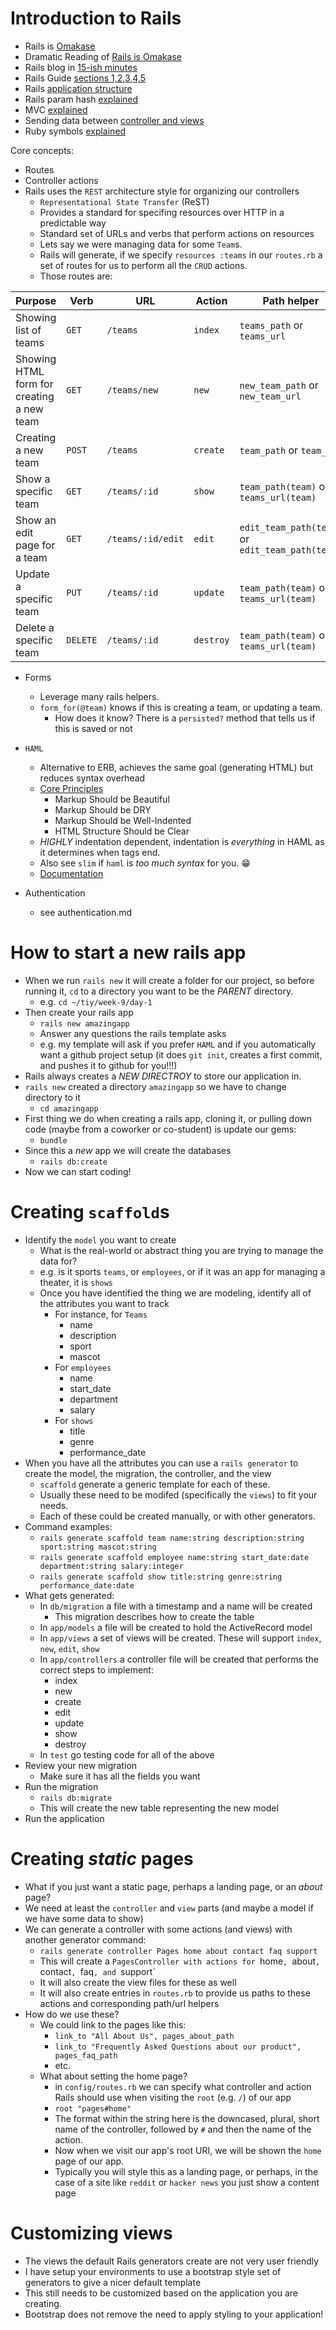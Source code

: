 # Introduction to Rails

- Rails is [Omakase](http://david.heinemeierhansson.com/2012/rails-is-omakase.html)
- Dramatic Reading of [Rails is Omakase](https://www.youtube.com/watch?v=E99FnoYqoII)
- Rails blog in [15-ish minutes](https://www.youtube.com/watch?v=Gzj723LkRJY)
- Rails Guide [sections 1,2,3,4,5](http://guides.rubyonrails.org/getting_started.html)
- Rails [application structure](https://gorails.com/episodes/rails-application-structure)
- Rails param hash [explained](https://gorails.com/episodes/the-params-hash)
- MVC [explained](https://www.youtube.com/watch?v=3mQjtk2YDkM)
- Sending data between [controller and views](https://gorails.com/episodes/sending-data-between-controllers-and-views)
- Ruby symbols [explained](https://www.youtube.com/watch?v=mBXGBbEbXZY)


Core concepts:
- Routes
- Controller actions
- Rails uses the `REST` architecture style for organizing our controllers
  - `Representational State Transfer` (ReST)
  - Provides a standard for specifing resources over HTTP in a predictable way
  - Standard set of URLs and verbs that perform actions on resources
  - Lets say we were managing data for some `Team`s.
  - Rails will generate, if we specify `resources :teams` in our `routes.rb` a set of routes for us to perform all the `CRUD` actions.
  - Those routes are:

| Purpose                                    | Verb     | URL               | Action     | Path helper                                      | Template name           |
|--------------------------------------------|----------|-------------------|------------|--------------------------------------------------|-------------------------|
| Showing list of teams                      | `GET`    | `/teams`          | `index`    | `teams_path` or `teams_url`                      | `views/teams/index.erb` |
| Showing HTML form for creating a new team  | `GET`    | `/teams/new`      | `new`      | `new_team_path` or `new_team_url`                | `views/teams/new.erb`   |
| Creating a new team                        | `POST`   | `/teams`          | `create`   | `team_path` or `team_url`                        | `none, code redirects`  |
| Show a specific team                       | `GET`    | `/teams/:id`      | `show`     | `team_path(team)` or `teams_url(team)`           | `views/teams/show.erb`  |
| Show an edit page for a team               | `GET`    | `/teams/:id/edit` | `edit`     | `edit_team_path(team)` or `edit_team_path(team)` | `views/teams/edit.erb`  |
| Update a specific team                     | `PUT`    | `/teams/:id`      | `update`   | `team_path(team)` or `teams_url(team)`           | `none, code redirects`  |
| Delete a specific team                     | `DELETE` | `/teams/:id`      | `destroy`  | `team_path(team)` or `teams_url(team)`           | `none, code redirects`  |

- Forms
  - Leverage many rails helpers.
  - `form_for(@team)` knows if this is creating a team, or updating a team.
    - How does it know? There is a `persisted?` method that tells us if this is saved or not

- `HAML`
  - Alternative to ERB, achieves the same goal (generating HTML) but reduces syntax overhead
  - [Core Principles](http://haml.info/about.html)
    - Markup Should be Beautiful
    - Markup Should be DRY
    - Markup Should be Well-Indented
    - HTML Structure Should be Clear
  - *HIGHLY* indentation dependent, indentation is _everything_ in HAML as it determines when tags end.
  - Also see `slim` if `haml` is _too much syntax_ for you. :grin:
  - [Documentation](http://haml.info)

- Authentication
  - see authentication.md

# How to start a new rails app

- When we run `rails new` it will create a folder for our project, so before running it, `cd` to a directory you want to be the _PARENT_ directory.
  - e.g. `cd ~/tiy/week-9/day-1`
- Then create your rails app
  - `rails new amazingapp`
  - Answer any questions the rails template asks
  - e.g. my template will ask if you prefer `HAML` and if you automatically want a github project setup (it does `git init`, creates a first commit, and pushes it to github for you!!!)
- Rails always creates a *NEW DIRECTROY* to store our application in.
- `rails new` created a directory `amazingapp` so we have to change directory to it
  - `cd amazingapp`
- First thing we do when creating a rails app, cloning it, or pulling down code (maybe from a coworker or co-student) is update our gems:
  - `bundle`
- Since this a *new* app we will create the databases
  - `rails db:create`
- Now we can start coding!


# Creating `scaffold`s
- Identify the `model` you want to create
  - What is the real-world or abstract thing you are trying to manage the data for?
  - e.g. is it sports `teams`, or `employees`, or if it was an app for managing a theater, it is `shows`
  - Once you have identified the thing we are modeling, identify all of the attributes you want to track
    - For instance, for `Teams`
      - name
      - description
      - sport
      - mascot
    - For `employees`
      - name
      - start_date
      - department
      - salary
    - For `shows`
      - title
      - genre
      - performance_date
- When you have all the attributes you can use a `rails generator` to create the model, the migration, the controller, and the view
  - `scaffold` generate a generic template for each of these.
  - Usually these need to be modifed (specifically the `views`) to fit your needs.
  - Each of these could be created manually, or with other generators.
- Command examples:
  - `rails generate scaffold team name:string description:string sport:string mascot:string`
  - `rails generate scaffold employee name:string start_date:date department:string salary:integer`
  - `rails generate scaffold show title:string genre:string performance_date:date`
- What gets generated:
  - In `db/migration` a file with a timestamp and a name will be created
    - This migration describes how to create the table
  - In `app/models` a file will be created to hold the ActiveRecord model
  - In `app/views` a set of views will be created. These will support `index`, `new`, `edit`, `show`
  - In `app/controllers` a controller file will be created that performs the correct steps to implement:
    - index
    - new
    - create
    - edit
    - update
    - show
    - destroy
  - In `test` go testing code for all of the above
- Review your new migration
  - Make sure it has all the fields you want
- Run the migration
  - `rails db:migrate`
  - This will create the new table representing the new model
- Run the application

# Creating _static_ pages
- What if you just want a static page, perhaps a landing page, or an _about_ page?
- We need at least the `controller` and `view` parts (and maybe a model if we have some data to show)
- We can generate a controller with some actions (and views) with another generator command:
  - `rails generate controller Pages home about contact faq support`
  - This will create a `PagesController with actions for `home`, `about`, `contact`, `faq`, and `support`
  - It will also create the view files for these as well
  - It will also create entries in `routes.rb` to provide us paths to these actions and corresponding path/url helpers
- How do we use these?
  - We could link to the pages like this:
    - `link_to "All About Us", pages_about_path`
    - `link_to "Frequently Asked Questions about our product", pages_faq_path`
    - etc.
  - What about setting the home page?
    - in `config/routes.rb` we can specify what controller and action Rails should use when visiting the `root` (e.g. `/`) of our app
    - `root "pages#home"`
    - The format within the string here is the downcased, plural, short name of the controller, followed by `#` and then the name of the action.
    - Now when we visit our app's root URI, we will be shown the `home` page of our app.
    - Typically you will style this as a landing page, or perhaps, in the case of a site like `reddit` or `hacker news` you just show a content page

# Customizing views
- The views the default Rails generators create are not very user friendly
- I have setup your environments to use a bootstrap style set of generators to give a nicer default template
- This still needs to be customized based on the application you are creating.
- Bootstrap does not remove the need to apply styling to your application!

